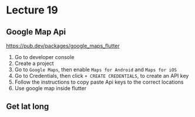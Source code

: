 # Lecture 19

## Google Map Api
https://pub.dev/packages/google_maps_flutter

1. Go to developer console
2. Create a project
3. Go to `Google Maps`, then enable `Maps for Android` and `Maps for iOS`
4. Go to Credentials, then click `+ CREATE CREDENTIALS`, to create an API key
5. Follow the instructions to copy paste Api keys to the correct locations
6. Use google map inside flutter

## Get lat long 
